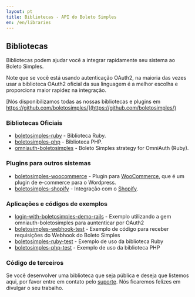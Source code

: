 ```yaml
---
layout: pt
title: Bibliotecas - API do Boleto Simples
en: /en/libraries
---
```


## Bibliotecas

Bibliotecas podem ajudar você a integrar rapidamente seu sistema ao Boleto Simples.

Note que se você está usando autenticação OAuth2,
    na maioria das vezes usar a biblioteca OAuth2 oficial da sua linguagem é a melhor escolha e proporciona maior
    rapidez na integração.

[Nós disponibilizamos todas as nossas bibliotecas e plugins em https://github.com/boletosimples/](https://github.com/boletosimples/)

### Bibliotecas Oficiais

*   [boletosimples-ruby](https://github.com/BoletoSimples/boletosimples-ruby) - Biblioteca Ruby.
*   [boletosimples-php](https://github.com/BoletoSimples/boletosimples-php) - Biblioteca PHP.
*   [omniauth-boletosimples](https://github.com/BoletoSimples/omniauth-boletosimples) - Boleto Simples strategy for OmniAuth (Ruby).

### Plugins para outros sistemas

*   [boletosimples-woocommerce](https://github.com/BoletoSimples/boletosimples-woocommerce) - Plugin para [WooCommerce](http://www.woothemes.com/woocommerce/), que é um plugin de e-commerce para o Wordpress.
*   [boletosimples-shopify](http://shopify.boletosimples.com.br) - Integração com o [Shopify](http://pt.shopify.com).

### Aplicações e códigos de exemplos

*   [login-with-boletosimples-demo-rails](https://github.com/BoletoSimples/login-with-boletosimples-demo-rails) - Exemplo utilizando a gem omniauth-boletosimples para auntenticar por OAuth2
*   [boletosimples-webhook-test](https://github.com/BoletoSimples/boletosimples-webhook-test) - Exemplo de código para receber requisições do Webhook do Boleto Simples
*   [boletosimples-ruby-test](https://github.com/BoletoSimples/boletosimples-ruby-test) - Exemplo de uso da biblioteca Ruby
*   [boletosimples-php-test](https://github.com/BoletoSimples/boletosimples-php-test) - Exemplo de uso da biblioteca PHP

### Código de terceiros

Se você desenvolver uma biblioteca que seja pública e deseja que listemos aqui, por favor entre em contato pelo [suporte](http://suporte.boletosimples.com.br). Nós ficaremos felizes em divulgar o seu trabalho.
